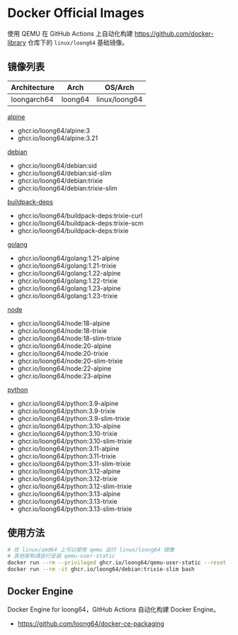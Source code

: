 # Docker Official Images

使用 QEMU 在 GitHub Actions 上自动化构建 https://github.com/docker-library 仓库下的 `linux/loong64` 基础镜像。


## 镜像列表

| Architecture    | Arch      | OS/Arch       |
|-----------------|-----------|---------------|
| loongarch64     | loong64   | linux/loong64 |

[alpine](https://github.com/loong64/docker-debian-build/pkgs/container/alpine)

- ghcr.io/loong64/alpine:3
- ghcr.io/loong64/alpine:3.21

[debian](https://github.com/loong64/docker-debian-build/pkgs/container/debian)

- ghcr.io/loong64/debian:sid
- ghcr.io/loong64/debian:sid-slim
- ghcr.io/loong64/debian:trixie
- ghcr.io/loong64/debian:trixie-slim

[buildpack-deps](https://github.com/loong64/docker-library/pkgs/container/buildpack-deps)
- ghcr.io/loong64/buildpack-deps:trixie-curl
- ghcr.io/loong64/buildpack-deps:trixie-scm
- ghcr.io/loong64/buildpack-deps:trixie

[golang](https://github.com/loong64/docker-library/pkgs/container/golang)
- ghcr.io/loong64/golang:1.21-alpine
- ghcr.io/loong64/golang:1.21-trixie
- ghcr.io/loong64/golang:1.22-alpine
- ghcr.io/loong64/golang:1.22-trixie
- ghcr.io/loong64/golang:1.23-alpine
- ghcr.io/loong64/golang:1.23-trixie

[node](https://github.com/loong64/docker-library/pkgs/container/node)
- ghcr.io/loong64/node:18-alpine
- ghcr.io/loong64/node:18-trixie
- ghcr.io/loong64/node:18-slim-trixie
- ghcr.io/loong64/node:20-alpine
- ghcr.io/loong64/node:20-trixie
- ghcr.io/loong64/node:20-slim-trixie
- ghcr.io/loong64/node:22-alpine
- ghcr.io/loong64/node:23-alpine

[python](https://github.com/loong64/docker-library/pkgs/container/python)
- ghcr.io/loong64/python:3.9-alpine
- ghcr.io/loong64/python:3.9-trixie
- ghcr.io/loong64/python:3.9-slim-trixie
- ghcr.io/loong64/python:3.10-alpine
- ghcr.io/loong64/python:3.10-trixie
- ghcr.io/loong64/python:3.10-slim-trixie
- ghcr.io/loong64/python:3.11-alpine
- ghcr.io/loong64/python:3.11-trixie
- ghcr.io/loong64/python:3.11-slim-trixie
- ghcr.io/loong64/python:3.12-alpine
- ghcr.io/loong64/python:3.12-trixie
- ghcr.io/loong64/python:3.12-slim-trixie
- ghcr.io/loong64/python:3.13-alpine
- ghcr.io/loong64/python:3.13-trixie
- ghcr.io/loong64/python:3.13-slim-trixie

## 使用方法

```bash
# 在 linux/amd64 上可以使用 qemu 运行 linux/loong64 镜像
# 其他架构请自行安装 qemu-user-static
docker run --rm --privileged ghcr.io/loong64/qemu-user-static --reset -p yes
docker run --rm -it ghcr.io/loong64/debian:trixie-slim bash
```

## Docker Engine

Docker Engine for loong64，GitHub Actions 自动化构建 Docker Engine。

- https://github.com/loong64/docker-ce-packaging
